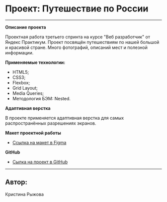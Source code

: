 # Проект: Путешествие по России

__________________________________________________________________

**Описание проекта**

Проектная работа третьего спринта на курсе "Веб разработчик" от Яндекс Практикум.
Проект посвящён путешествиям по нашей большой и красивой стране. Много фотографий, описаний мест и полезной информации.

**Применяемые технологии:**

   - HTML5;
   - CSS3;
   - Flexbox;
   - Grid Layout;
   - Media Queries;
   - Методология БЭМ: Nested.

**Адаптивная верстка**

В проекте применяется адаптивная верстка для самых распространённых разрешениях экранов.

**Макет проектной работы**

   - [Ссылка на макет в Figma](https://www.figma.com/file/5S2WSbEFL6awjVWJ0NWL8Q/Sprint-3_-Russia-_-desktop-mobile?node-id=28503%3A0)

**GitHub**

   - [Сылка на проект в GitHub](https://github.com/KristinaRyzhova/russian-travel)

________________________________________________________________

## Автор:
Кристина Рыжова